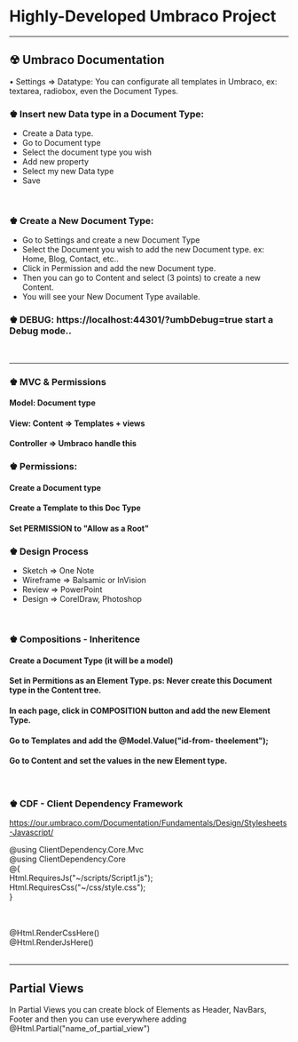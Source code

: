 # Highly-Developed Umbraco Project
<hr>

## &#9762; Umbraco Documentation

• Settings  => Datatype: You can configurate all templates in Umbraco, ex: textarea, radiobox, even the Document Types.

### &#9818; Insert new Data type in a Document Type:
<ul>
  <li>Create a Data type.</li>
  <li>Go to Document type</li>
  <li>Select the document type you wish</li>
  <li>Add new property</li>
  <li>Select my new Data type</li>
  <li>Save</li>
</ul>
<br>

### &#9818; Create a New Document Type:

<ul>
  <li>Go to Settings and create a new Document Type</li>
  <li>Select the Document you wish to add the new Document type. ex: Home, Blog, Contact, etc..</li>
  <li>Click in Permission and add the new Document type.</li>
  <li>Then you can go to Content and select (3 points) to create a new Content.</li>
  <li>You will see your New Document Type available.</li>
</ul>

### &#9818; DEBUG: https://localhost:44301/?umbDebug=true   start a Debug mode..
<br/>

<hr>

### &#9818; MVC & Permissions

#### Model:   Document type
#### View:  Content => Templates + views
#### Controller => Umbraco handle this


### &#9818; Permissions:

#### Create a Document type
#### Create a Template to this Doc Type
#### Set PERMISSION to "Allow as a Root" 


### &#9818; Design Process

<ul>
  <li>Sketch => One Note</li>
  <li>Wireframe => Balsamic or InVision</li>
  <li>Review => PowerPoint</li>
  <li>Design => CorelDraw, Photoshop</li>
</ul>
<br>


### &#9818; Compositions - Inheritence

#### Create a Document Type (it will be a model)
#### Set in Permitions as an Element Type.  ps: Never create this Document type in the Content tree.
#### In each page, click in COMPOSITION button and add the new Element Type.
#### Go to Templates and add the @Model.Value("id-from- theelement");
#### Go to Content and set the values in the new Element type.
<br>

### &#9818; CDF - Client Dependency Framework

https://our.umbraco.com/Documentation/Fundamentals/Design/Stylesheets-Javascript/

@using ClientDependency.Core.Mvc <br>
@using ClientDependency.Core <br>
@{ <br>
    Html.RequiresJs("~/scripts/Script1.js"); <br>
    Html.RequiresCss("~/css/style.css");<br>
} <br>
<html> <br>
<head> <br>
    @Html.RenderCssHere() <br>
    @Html.RenderJsHere() <br>
</head> <br>

<hr>

## Partial Views

  <p>In Partial Views you can create block of Elements as Header, NavBars, Footer and then you can use everywhere adding @Html.Partial("name_of_partial_view")</p>



